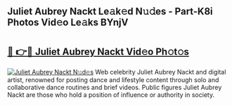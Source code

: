 ## Juliet Aubrey Nackt Le𝚊k𝚎d N𝚞𝚍es - Part-K8i Photos Vid𝚎o Le𝚊ks BYnjV

# <h2><a href="http://fb7m1i.evod.top/?m=Juliet+Aubrey+Nackt">🔗 👉🔴 Juliet Aubrey Nackt Vid𝚎o Ph𝚘t𝚘s</a></h2>

[![Juliet Aubrey Nackt N𝚞d𝚎s](https://i.imgur.com/8V9OHl7.gif)](http://fb7m1i.evod.top/?m=Juliet+Aubrey+Nackt)
Web celebrity Juliet Aubrey Nackt and digital artist, renowned for posting dance and lifestyle content through solo and collaborative dance routines and brief videos. Public figures Juliet Aubrey Nackt are those who hold a position of influence or authority in society. 
